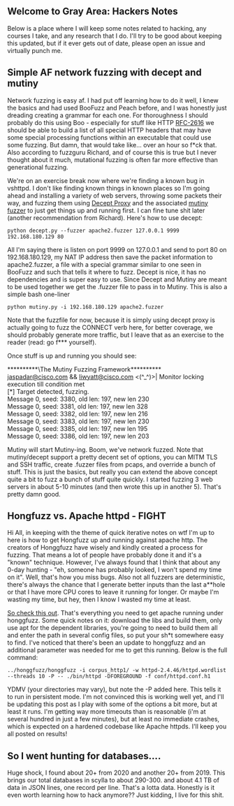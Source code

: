 ## Welcome to Gray Area: Hackers Notes

Below is a place where I will keep some notes related to hacking, any courses I take, and any research that I do. I'll try to be good about keeping this updated, but if it ever gets out of date, please open an issue and virtually punch me.

## Simple AF network fuzzing with decept and mutiny

Network fuzzing is easy af. I had put off learning how to do it well, I knew the basics and had used BooFuzz and Peach before, and I was honestly just dreading creating a grammar for each one. For thoroughness I should probably do this using Boo - especially for stuff like HTTP [RFC-2616](https://tools.ietf.org/html/rfc2616) we should be able to build a list of all special HTTP headers that may have some special processing functions within an executable that could use some fuzzing. But damn, that would take like... over an hour so f\*ck that. Also according to fuzzguru Richard, and of course this is true but I never thought about it much, mutational fuzzing is often far more effective than generational fuzzing. 

We're on an exercise break now where we're finding a known bug in vshttpd. I don't like finding known things in known places so I'm going ahead and installing a variety of web servers, throwing some packets their way, and fuzzing them using [Decept Proxy](https://github.com/Cisco-Talos/Decept) and the associated [mutiny fuzzer](https://github.com/Cisco-Talos/mutiny-fuzzer) to just get things up and running first. I can fine tune shit later (another recommendation from Richard). Here's how to use decept:

`python decept.py --fuzzer apache2.fuzzer 127.0.0.1 9999 192.168.180.129 80`

All I'm saying there is listen on port 9999 on 127.0.0.1 and send to port 80 on 192.168.180.129, my NAT IP address then save the packet information to apache2.fuzzer, a file with a special grammar similar to one seen in BooFuzz and such that tells it where to fuzz. Decept is nice, it has no dependencies and is super easy to use. Since Decept and Mutiny are meant to be used together we get the .fuzzer file to pass in to Mutiny. This is also a simple bash one-liner

`python mutiny.py -i 192.168.180.129 apache2.fuzzer`

Note that the fuzzfile for now, because it is simply using decept proxy is actually going to fuzz the CONNECT verb here, for better coverage, we should probably generate more traffic, but I leave that as an exercise to the reader (read: go f*** yourself).

Once stuff is up and running you should see:

\*\*\*\*\*\*\*\*\*\*\The Mutiny Fuzzing Framework\*\*\*\*\*\*\*\*\*\*\
jaspadar@cisco.com && liwyatt@cisco.com <(^_^)>|
Monitor locking execution till condition met\
[*] Target detected, fuzzing.\
Message 0, seed: 3380, old len: 197, new len 230\
Message 0, seed: 3381, old len: 197, new len 328\
Message 0, seed: 3382, old len: 197, new len 216\
Message 0, seed: 3383, old len: 197, new len 230\
Message 0, seed: 3385, old len: 197, new len 195\
Message 0, seed: 3386, old len: 197, new len 203


Mutiny will start Mutiny-ing. Boom, we've network fuzzed. Note that mutiny/decept support a pretty decent set of options, you can MITM TLS and SSH traffic, create .fuzzer files from pcaps, and override a bunch of stuff. This is just the basics, but really you can extend the above concept quite a bit to fuzz a bunch of stuff quite quickly. I started fuzzing 3 web servers in about 5-10 minutes (and then wrote this up in another 5). That's pretty damn good.


## Hongfuzz vs. Apache httpd - FIGHT

Hi All, in keeping with the theme of quick iterative notes on wtf I'm up to here is how to get Hongfuzz up and running against apache http. The creators of Honggfuzz have wisely and kindly created a process for fuzzing. That means a lot of people have probably done it and it's a "known" technique. However, I've always found that I think that about any 0-day hunting - "eh, someone has probably looked, I won't spend my time on it". Well, that's how you miss bugs. Also not all fuzzers are deterministic, there's always the chance that I generate better inputs than the last a\*\*hole or that I have more CPU cores to leave it running for longer. Or maybe I'm wasting my time, but hey, then I know I wasted my time at least.

[So check this out](https://fossies.org/linux/honggfuzz/examples/apache/README.md). That's everything you need to get apache running under honggfuzz. Some quick notes on it: download the libs and build them, only use apt for the dependent libraries, you're going to need to build them all and enter the path in several config files, so put your sh\*t somewhere easy to find. I've noticed that there's been an update to honggfuzz and an additional parameter was needed for me to get this running. Below is the full command:

`../honggfuzz/honggfuzz -i corpus_http1/ -w httpd-2.4.46/httpd.wordlist --threads 10 -P -- ./bin/httpd -DFOREGROUND -f conf/httpd.conf.h1`


YDMV (your directories may vary), but note the -P added here. This tells it to run in persistent mode. I'm not convinced this is working well yet, and I'll be updating this post as I play with some of the options a bit more, but at least it runs. I'm getting way more timeouts than is reasonable (i'm at several hundred in just a few minutes), but at least no immediate crashes, which is expected on a hardened codebase like Apache httpds. I'll keep you all posted on results!

## So I went hunting for databases....

Huge shock, I found about 20+ from 2020 and another 20+ from 2019. This brings our total databases in scylla to about 290-300. and about 4.1 TB of data in JSON lines, one record per line. That's a lotta data. Honestly is it even worth learning how to hack anymore?? Just kidding, I live for this shit.




